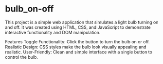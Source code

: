 # bulb_on-off
This project is a simple web application that simulates a light bulb turning on and off. It was created using HTML, CSS, and JavaScript to demonstrate interactive functionality and DOM manipulation.

Features
Toggle Functionality: Click the button to turn the bulb on or off.
Realistic Design: CSS styles make the bulb look visually appealing and realistic.
User-Friendly: Clean and simple interface with a single button to control the bulb.
